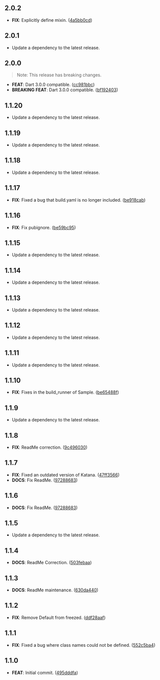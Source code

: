 ## 2.0.2

 - **FIX**: Explicitly define mixin. ([4a5bb0cd](https://github.com/mathrunet/flutter_masamune/commit/4a5bb0cdcf8420c616e2be00e47eafd3e381660a))

## 2.0.1

 - Update a dependency to the latest release.

## 2.0.0

> Note: This release has breaking changes.

 - **FEAT**: Dart 3.0.0 compatible. ([cc981bbc](https://github.com/mathrunet/flutter_masamune/commit/cc981bbc696d05dea5246a56711869d288851246))
 - **BREAKING** **FEAT**: Dart 3.0.0 compatible. ([bf192403](https://github.com/mathrunet/flutter_masamune/commit/bf1924037365f81d24d2230acf233e693e3c42c5))

## 1.1.20

 - Update a dependency to the latest release.

## 1.1.19

 - Update a dependency to the latest release.

## 1.1.18

 - Update a dependency to the latest release.

## 1.1.17

 - **FIX**: Fixed a bug that build.yaml is no longer included. ([be918cab](https://github.com/mathrunet/flutter_masamune/commit/be918cabeaf94d30e4ee6baccb42a80452c83d46))

## 1.1.16

 - **FIX**: Fix pubignore. ([be59bc95](https://github.com/mathrunet/flutter_masamune/commit/be59bc95bb855e50164dc53f8bc94689776734da))

## 1.1.15

 - Update a dependency to the latest release.

## 1.1.14

 - Update a dependency to the latest release.

## 1.1.13

 - Update a dependency to the latest release.

## 1.1.12

 - Update a dependency to the latest release.

## 1.1.11

 - Update a dependency to the latest release.

## 1.1.10

 - **FIX**: Fixes in the build_runner of Sample. ([be65488f](https://github.com/mathrunet/flutter_masamune/commit/be65488fd1ddf2aeabe0949b5708042f7c0e7bf9))

## 1.1.9

 - Update a dependency to the latest release.

## 1.1.8

 - **FIX**: ReadMe correction. ([9c496030](https://github.com/mathrunet/flutter_masamune/commit/9c496030d22849e87490598c13f02669b0c9dd9b))

## 1.1.7

 - **FIX**: Fixed an outdated version of Katana. ([47ff3566](https://github.com/mathrunet/flutter_masamune/commit/47ff35667f59be0d24bdf6554f277583f70e71bf))
 - **DOCS**: Fix ReadMe. ([97288683](https://github.com/mathrunet/flutter_masamune/commit/9728868373615da7b75528353c757946ff726fde))

## 1.1.6

 - **DOCS**: Fix ReadMe. ([97288683](https://github.com/mathrunet/flutter_masamune/commit/9728868373615da7b75528353c757946ff726fde))

## 1.1.5

 - Update a dependency to the latest release.

## 1.1.4

 - **DOCS**: ReadMe Correction. ([503febaa](https://github.com/mathrunet/flutter_masamune/commit/503febaab5a81082ba027eb10319a1e2f7a891aa))

## 1.1.3

 - **DOCS**: ReadMe maintenance. ([630da440](https://github.com/mathrunet/flutter_masamune/commit/630da440c75e96ef65f72ba198d76412911afbdb))

## 1.1.2

 - **FIX**: Remove Default from freezed. ([ddf28aaf](https://github.com/mathrunet/flutter_masamune/commit/ddf28aaf260a7d1dbe5c5fad72bdc04407bfb46f))

## 1.1.1

 - **FIX**: Fixed a bug where class names could not be defined. ([552c5ba4](https://github.com/mathrunet/flutter_masamune/commit/552c5ba45d69d36a1c4e1fafa2b3698a0a093cab))

## 1.1.0

 - **FEAT**: Initial commit. ([495dddfa](https://github.com/mathrunet/flutter_masamune/commit/495dddfa0445e6441fa3367c04f7898295e42589))

